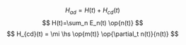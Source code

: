 $$
H_{ad} = H(t) + H_{cd}(t)
$$
$$
H(t)=\sum_n E_n(t) \op{n(t)}
$$
$$
H_{cd}(t)
= \mi \hs \op{m(t)} \op{\partial_t n(t)}{n(t)}
$$

